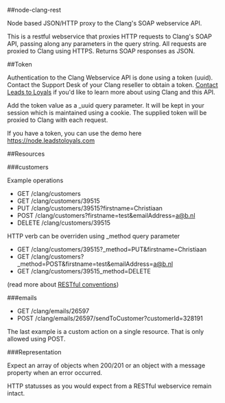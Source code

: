 ##node-clang-rest

Node based JSON/HTTP proxy to the Clang's SOAP webservice API.

This is a restful webservice that proxies HTTP requests to Clang's SOAP API, passing along any parameters in the query string. All requests are proxied to Clang using HTTPS. Returns SOAP responses as JSON.

##Token

Authentication to the Clang Webservice API is done using a token (uuid). Contact the Support Desk of your Clang reseller to obtain a token. [Contact Leads to Loyals](http://www.leadstoloyals.nl/en/contact.html) if you'd like to learn more about using Clang and this API.

Add the token value as a _uuid query parameter. It will be kept in your session which is maintained using a cookie. The supplied token will be proxied to Clang with each request.

If you have a token, you can use the demo here https://node.leadstoloyals.com

##Resources

###customers

Example operations
- GET /clang/customers
- GET /clang/customers/39515
- PUT /clang/customers/39515?firstname=Christiaan
- POST /clang/customers?firstname=test&emailAddress=a@b.nl
- DELETE /clang/customers/39515

HTTP verb can be overriden using _method query parameter
- GET /clang/customers/39515?_method=PUT&firstname=Christiaan
- GET /clang/customers?_method=POST&firstname=test&emailAddress=a@b.nl
- GET /clang/customers/39515_method=DELETE

(read more about [RESTful conventions](http://microformats.org/wiki/rest/urls))

###emails

- GET /clang/emails/26597
- POST /clang/emails/26597/sendToCustomer?customerId=328191

The last example is a custom action on a single resource. That is only allowed using POST.

###Representation

Expect an array of objects when 200/201 or an object with a message property when an error occurred.

HTTP statusses as you would expect from a RESTful webservice remain intact.
